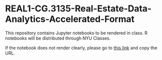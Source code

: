 # REAL1-CG.3135-Real-Estate-Data-Analytics-Accelerated-Format
This repository contains Jupyter notebooks to be rendered in class.  R notebooks will be distributed through NYU Classes.

If the notebook does not render clearly, please go to [this link](https://nbviewer.jupyter.org/) and copy the URL.
